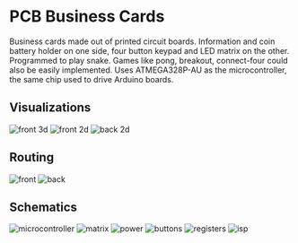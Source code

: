 # PCB Business Cards

Business cards made out of printed circuit boards.
Information and coin battery holder on one side, four button keypad and LED matrix on the other.
Programmed to play snake. Games like pong, breakout, connect-four could also be easily implemented.
Uses ATMEGA328P-AU as the microcontroller, the same chip used to drive Arduino boards.

## Visualizations

![front 3d](Images/front3d.png)
![front 2d](Images/front2d.png)
![back 2d](Images/back2d.png)

## Routing

![front](Images/front.png)
![back](Images/back.png)

## Schematics

![microcontroller](Images/microcontroller.png)
![matrix](Images/matrix.png)
![power](Images/power.png)
![buttons](Images/buttons.png)
![registers](Images/registers.png)
![isp](Images/isp.png)
